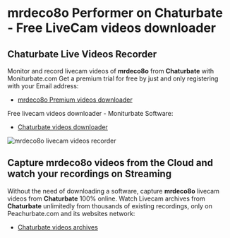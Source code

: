 # mrdeco8o Performer on Chaturbate - Free LiveCam videos downloader

## Chaturbate Live Videos Recorder

Monitor and record livecam videos of **mrdeco8o** from **Chaturbate** with Moniturbate.com
Get a premium trial for free by just and only registering with your Email address:
* [mrdeco8o Premium videos downloader](https://moniturbate.com/request-demo-licence-key.html)

Free livecam videos downloader - Moniturbate Software:
* [Chaturbate videos downloader](https://moniturbate.com/moniturbate-download-software.html)

![mrdeco8o livecam videos recorder](https://peachurnet.com/templates/moniturbate-software.png)


## Capture mrdeco8o videos from the Cloud and watch your recordings on Streaming

Without the need of downloading a software, capture **mrdeco8o** livecam videos from **Chaturbate** 100% online.
Watch Livecam archives from **Chaturbate** unlimitedly from thousands of existing recordings, only on Peachurbate.com and its websites network:
* [Chaturbate videos archives](https://peachurnet.com/)